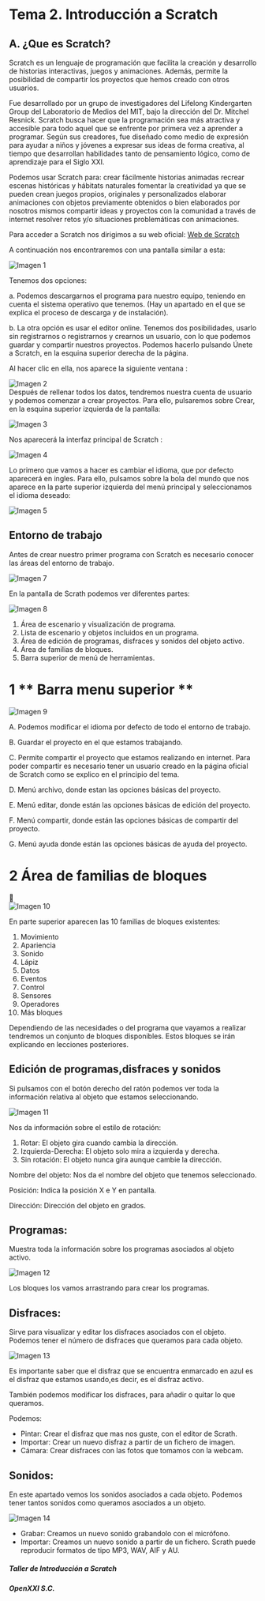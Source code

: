 # Tema 2. Introducción a Scratch

## A. ¿Que es Scratch?

Scratch es un lenguaje de programación que facilita la creación y desarrollo de historias interactivas, juegos y animaciones. Además, permite la posibilidad de compartir los proyectos que hemos creado con otros usuarios.

Fue desarrollado por un grupo de investigadores del Lifelong Kindergarten Group del Laboratorio de Medios del MIT, bajo la dirección del Dr. Mitchel Resnick.
Scratch busca hacer que la programación sea más atractiva y accesible para todo aquel que se enfrente por primera vez a aprender a programar. Según sus creadores, fue diseñado como medio de expresión para ayudar a niños y jóvenes a expresar sus ideas de forma creativa, al tiempo que desarrollan habilidades tanto de pensamiento lógico, como de aprendizaje para el Siglo XXI.

Podemos usar Scratch para: crear fácilmente historias animadas recrear escenas históricas y hábitats naturales
fomentar la creatividad ya que se pueden crean juegos propios, originales y personalizados elaborar animaciones con objetos previamente obtenidos o bien elaborados por nosotros mismos compartir ideas y proyectos con la comunidad a través de internet resolver retos y/o situaciones problemáticas con animaciones.

Para acceder a Scratch nos dirigimos a su web oficial: [Web de Scratch](http://scratch.mit.edu/)  

A continuación nos encontraremos con una pantalla similar a esta:


![Imagen 1](images/1.jpg)

Tenemos dos opciones:  

a. Podemos descargarnos el programa para nuestro equipo, teniendo en cuenta el sistema operativo
que tenemos. (Hay un apartado en el que se explica el proceso de descarga y de instalación).

b. La otra opción es usar el editor online. Tenemos dos posibilidades, usarlo sin registrarnos o
registrarnos y crearnos un usuario, con lo que podemos guardar y compartir nuestros proyectos.
Podemos hacerlo pulsando Únete a Scratch, en la esquina superior derecha de la página.

Al hacer clic en ella, nos aparece la siguiente ventana :

![Imagen 2](images/2.png)  
Después de rellenar todos los datos, tendremos nuestra cuenta de usuario y podemos comenzar a crear proyectos. Para ello, pulsaremos sobre Crear, en la esquina superior izquierda de la pantalla:

![Imagen 3](images/3.png)

Nos aparecerá la interfaz principal de Scratch :

![Imagen 4](images/4.png)  

Lo primero que vamos a hacer es cambiar el idioma, que por defecto aparecerá en ingles.
Para ello, pulsamos sobre la bola del mundo que nos aparece en la parte superior izquierda del menú principal y seleccionamos el idioma deseado:

![Imagen 5](images/5.png)  

## Entorno de trabajo

Antes de crear nuestro primer programa con Scratch es necesario conocer las áreas del entorno de trabajo.

![Imagen 7](images/7.png)  

En la pantalla de Scrath podemos ver diferentes partes:

![Imagen 8](images/8.png)  

1. Área de escenario y visualización de programa.
2. Lista de escenario y objetos incluidos en un programa.
3. Área de edición de programas, disfraces y sonidos del objeto activo.
4. Área de familias de bloques.
5. Barra superior de menú de herramientas.

1 ** Barra menu superior **
===========================

![Imagen 9](images/9.png)  

A. Podemos modificar el idioma por defecto de todo el entorno de trabajo.

B. Guardar el proyecto en el que estamos trabajando.

C. Permite compartir el proyecto que estamos realizando en internet. Para poder compartir es necesario tener un usuario creado en la página oficial de Scratch como se explico en el principio del tema.

D. Menú archivo, donde estan las opciones básicas del proyecto.

E. Menú editar, donde están las opciones básicas de edición del proyecto.

F. Menú compartir, donde están las opciones básicas de compartir del proyecto.

G. Menú ayuda donde están las opciones básicas de ayuda del proyecto.

2 **Área de familias de bloques**
===========================
  
![Imagen 10](images/10.png)  

En parte superior aparecen las 10 familias de bloques existentes:

1. Movimiento
2. Apariencia
3. Sonido
4. Lápiz
5. Datos
6. Eventos
7. Control
8. Sensores
9. Operadores
10. Más bloques

Dependiendo de las necesidades o del programa que vayamos a realizar tendremos un conjunto de bloques disponibles. Estos bloques se irán explicando en lecciones posteriores.

## Edición de programas,disfraces y sonidos

Si pulsamos con el botón derecho del ratón podemos ver toda la información relativa al objeto que estamos seleccionando.

![Imagen 11](images/11.png)  



Nos da información sobre el estilo de rotación:

1. Rotar: El objeto gira cuando cambia la dirección.
2. Izquierda-Derecha: El objeto solo mira a izquierda y derecha.
3. Sin rotación: El objeto nunca gira aunque cambie la dirección.

Nombre del objeto: Nos da el nombre del objeto que tenemos seleccionado.

Posición: Indica la posición X e Y en pantalla.

Dirección: Dirección del objeto en grados.

Programas:
--
Muestra toda la información sobre los programas asociados al objeto activo.

![Imagen 12](images/12.png)  


Los bloques los vamos arrastrando para crear los programas.

Disfraces:
--
Sirve para visualizar y editar los disfraces asociados con el objeto.
Podemos tener el número de disfraces que queramos para cada objeto.

![Imagen 13](images/13.png)  


Es importante saber que el disfraz que se encuentra enmarcado en azul es el disfraz que estamos usando,es decir, es el disfraz activo.

También podemos modificar los disfraces, para añadir o quitar lo que queramos.

Podemos:

- Pintar: Crear el disfraz que mas nos guste, con el editor de Scrath.
- Importar: Crear un nuevo disfraz a partir de un fichero de imagen.
- Cámara: Crear disfraces con las fotos que tomamos con la webcam.


Sonidos:
---
En este apartado vemos los sonidos asociados a cada objeto. Podemos tener tantos sonidos como queramos asociados a un objeto.

![Imagen 14](images/14.png)  


* Grabar: Creamos un nuevo sonido grabandolo con el micrófono.
* Importar: Creamos un nuevo sonido a partir de un fichero. Scrath puede reproducir formatos de tipo MP3, WAV, AIF y AU.

##### Taller de Introducción a Scratch
##### OpenXXI S.C.
